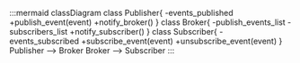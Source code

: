 :::mermaid
classDiagram
    class Publisher{
        -events_published
        +publish_event(event)
        +notify_broker()
    }
    class Broker{
        -publish_events_list
        -subscribers_list
        +notify_subscriber()
    }
    class Subscriber{
        -events_subscribed
        +subscribe_event(event)
        +unsubscribe_event(event)
    }
    Publisher --> Broker
    Broker --> Subscriber
:::